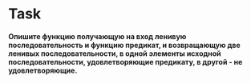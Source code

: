 # Task 
#### Опишите функцию получающую на вход ленивую последовательность и функцию предикат, и возвращающую две ленивых последовательности, в одной элементы исходной последовательности, удовлетворяющие предикату, в другой - не удовлетворяющие.
